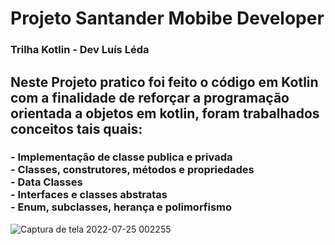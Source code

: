 # Projeto Santander Mobibe Developer 

### Trilha Kotlin - Dev Luís Léda

 <h2>Neste Projeto pratico foi feito o código em Kotlin com a finalidade de reforçar a programação orientada a objetos em kotlin, foram trabalhados conceitos tais quais: </br></h2>
<h3> - Implementação de classe publica e privada</br>
- Classes, construtores, métodos e propriedades</br>
- Data Classes</br>
- Interfaces e classes abstratas</br>
- Enum, subclasses, herança e polimorfismo </h3>

![Captura de tela 2022-07-25 002255](https://user-images.githubusercontent.com/81451242/180693053-fbf1e84f-f363-40ff-8310-561472e5050c.png)


